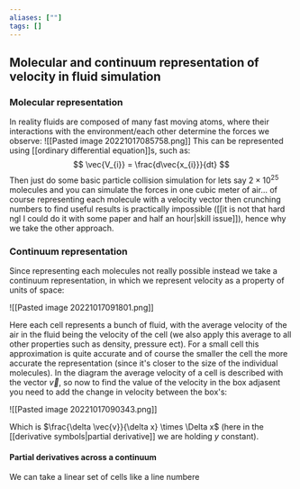 ```yaml
---
aliases: [""]
tags: []
---
```


## Molecular and continuum representation of velocity in fluid simulation

### Molecular representation

In reality fluids are composed of many fast moving atoms, where their interactions with the environment/each other determine the forces we observe:
![[Pasted image 20221017085758.png]]
This can be represented using [[ordinary differential equation]]s, such as:
$$ \vec{V_{i}} = \frac{d\vec{x_{i}}}{dt} $$
Then just do some basic particle collision simulation for lets say $2\times 10^25$ molecules and you can simulate the forces in one cubic meter of air... of course representing each molecule with a velocity vector then crunching numbers to find useful results is practically impossible ([[it is not that hard ngl I could do it with some paper and half an hour|skill issue]]), hence why we take the other approach.


### Continuum representation
Since representing each molecules not really possible instead we take a continuum representation, in which we represent velocity as a property of units of space:

![[Pasted image 20221017091801.png]]

Here each cell represents a bunch of fluid, with the average velocity of the air in the fluid being the velocity of the cell (we also apply this average to all other properties such as density, pressure ect). For a small cell this approximation is quite accurate and of course the smaller the cell the more accurate the representation (since it's closer to the size of the individual molecules). 
In the diagram the average velocity of a cell is described with the vector $\vec{v}$, so now to find the value of the velocity in the box adjasent you need to add the change in velocity between the box's:

![[Pasted image 20221017090343.png]]

Which is $\frac{\delta \vec{v}}{\delta x} \times \Delta x$ (here in the [[derivative symbols|partial derivative]] we are holding $y$ constant).

#### Partial derivatives across a continuum
We can take a linear set of cells like a line numbere

